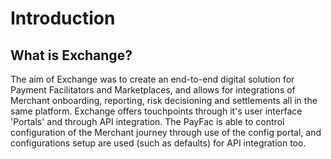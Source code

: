 # Introduction
## What is Exchange?
The aim of Exchange was to create an end-to-end digital solution for Payment Facilitators and Marketplaces, and allows for integrations of Merchant onboarding, reporting, risk decisioning and settlements all in the same platform. Exchange offers touchpoints through it's user interface 'Portals' and through API integration.
The PayFac is able to control configuration of the Merchant journey through use of the config portal, and configurations setup are used (such as defaults) for API integration too.
